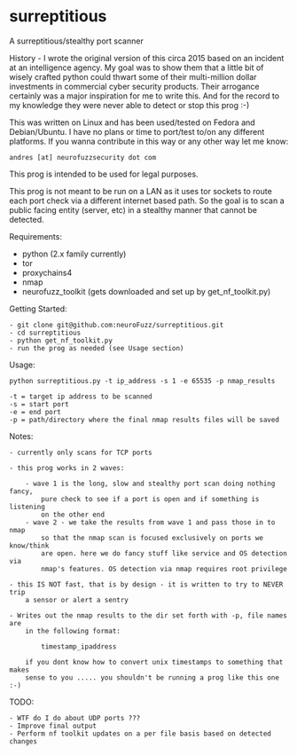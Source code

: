 # surreptitious

A surreptitious/stealthy port scanner

History - I wrote the original version of this circa 2015 based on an incident
at an intelligence agency. My goal was to show them that a little bit of wisely
crafted python could thwart some of their multi-million dollar investments in
commercial cyber security products. Their arrogance certainly was a major
inspiration for me to write this. And for the record to my knowledge they were
never able to detect or stop this prog :-)

This was written on Linux and has been used/tested on Fedora and Debian/Ubuntu.
I have no plans or time to port/test to/on any different platforms. If you wanna
contribute in this way or any other way let me know:

    andres [at] neurofuzzsecurity dot com

This prog is intended to be used for legal purposes.

This prog is not meant to be run on a LAN as it uses tor sockets to route each
port check via a different internet based path. So the goal is to scan a public
facing entity (server, etc) in a stealthy manner that cannot be detected.


Requirements:

- python (2.x family currently)
- tor
- proxychains4
- nmap
- neurofuzz_toolkit (gets downloaded and set up by get_nf_toolkit.py)


Getting Started:

    - git clone git@github.com:neuroFuzz/surreptitious.git
    - cd surreptitious
    - python get_nf_toolkit.py
    - run the prog as needed (see Usage section)


Usage:

    python surreptitious.py -t ip_address -s 1 -e 65535 -p nmap_results

    -t = target ip address to be scanned
    -s = start port
    -e = end port
    -p = path/directory where the final nmap results files will be saved


Notes:

    - currently only scans for TCP ports

    - this prog works in 2 waves:

        - wave 1 is the long, slow and stealthy port scan doing nothing fancy,
            pure check to see if a port is open and if something is listening
            on the other end
        - wave 2 - we take the results from wave 1 and pass those in to nmap
            so that the nmap scan is focused exclusively on ports we know/think
            are open. here we do fancy stuff like service and OS detection via
            nmap's features. OS detection via nmap requires root privilege

    - this IS NOT fast, that is by design - it is written to try to NEVER trip
        a sensor or alert a sentry

    - Writes out the nmap results to the dir set forth with -p, file names are
        in the following format:

            timestamp_ipaddress

        if you dont know how to convert unix timestamps to something that makes
        sense to you ..... you shouldn't be running a prog like this one :-)

TODO:

    - WTF do I do about UDP ports ???
    - Improve final output
    - Perform nf toolkit updates on a per file basis based on detected changes
